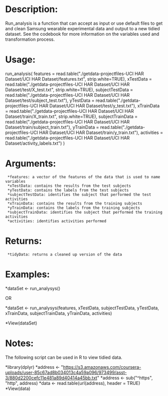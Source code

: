 # Description:
 Run_analysis is a function that can accept as input or use default files to get and clean Samsung wearable experimental data and output to a new tidied dataset. See the codebook for more information on the variables used and  transformation process.

# Usage:
 run_analysis(
	features = read.table("./getdata-projectfiles-UCI HAR Dataset/UCI HAR Dataset/features.txt", strip.white=TRUE),
	xTestData = read.table("./getdata-projectfiles-UCI HAR Dataset/UCI HAR Dataset/test/X_test.txt", strip.white=TRUE),
     	subjectTestData = read.table("./getdata-projectfiles-UCI HAR Dataset/UCI HAR Dataset/test/subject_test.txt"),
	yTestData = read.table("./getdata-projectfiles-UCI HAR Dataset/UCI HAR Dataset/test/y_test.txt"),
     	xTrainData = read.table("./getdata-projectfiles-UCI HAR Dataset/UCI HAR Dataset/train/X_train.txt", strip.white=TRUE),
     	subjectTrainData = read.table("./getdata-projectfiles-UCI HAR Dataset/UCI HAR Dataset/train/subject_train.txt"),
     	yTrainData = read.table("./getdata-projectfiles-UCI HAR Dataset/UCI HAR Dataset/train/y_train.txt"),
     	activities = read.table("./getdata-projectfiles-UCI HAR Dataset/UCI HAR Dataset/activity_labels.txt")
 )

# Arguments:
     *features: a vector of the features of the data that is used to name variables 
     *xTestData: contains the results from the test subjects
     *yTestData: contains the labels from the test subjects
     *subjectTestData: identifies the subject that performed the test activities
     *xTrainData: contains the results from the training subjects
     *yTrainData: contains the labels from the training subjects
     *subjectTrainData: identifies the subject that performed the training activities
     *activities: identifies activities performed

# Returns:
     *tidyData: returns a cleaned up version of the data
	
# Examples:
*dataSet <- run_analysys()

 OR

*dataSet <- run_analysys(features, xTestData, subjectTestData, yTestData, xTrainData, subjectTrainData, yTrainData, activities)
	
*View(dataSet)

# Notes:
 The following script can be used in R to view tidied data.

 *library(dplyr)
 *address <- "https://s3.amazonaws.com/coursera-uploads/user-85c67ad8b034013c4a59a096/973499/asst-3/880d2200cefc11e481a89d40414a45bb.txt"
 *address <- sub("^https", "http", address)
 *data <- read.table(url(address), header = TRUE) 
 *View(data)

